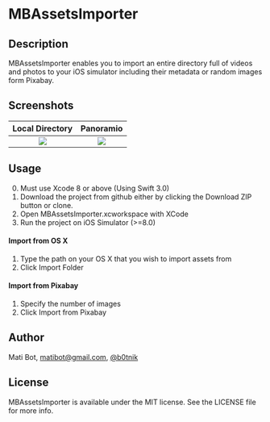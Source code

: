 # MBAssetsImporter

## Description

MBAssetsImporter enables you to import an entire directory full of videos and photos to your iOS simulator including their metadata or random images form Pixabay.

## Screenshots

Local Directory             |  Panoramio
:-------------------------:|:-------------------------:
![](https://raw.github.com/matibot/MBAssetsImporter/master/Readme/folder.gif)  |  ![](https://raw.github.com/matibot/MBAssetsImporter/master/Readme/panoramio.gif)

## Usage

0. Must use Xcode 8 or above (Using Swift 3.0)
1. Download the project from github either by clicking the Download ZIP button or clone.
2. Open MBAssetsImporter.xcworkspace with XCode
3. Run the project on iOS Simulator (>=8.0)

#### Import from OS X
1. Type the path on your OS X that you wish to import assets from
2. Click Import Folder

#### Import from Pixabay
1. Specify the number of images
2. Click Import from Pixabay

## Author

Mati Bot, matibot@gmail.com, [@b0tnik](https://twitter.com/b0tnik)

## License

MBAssetsImporter is available under the MIT license. See the LICENSE file for more info.
